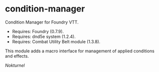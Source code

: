 # condition-manager
Condition Manager for Foundry VTT.

* Requires: Foundry (0.7.9).
* Requires: dnd5e system (1.2.4).
* Requires: Combat Utility Belt module (1.3.8).

This module adds a macro interface for management of applied conditions and effects.

<i>Nokturnel</i>
